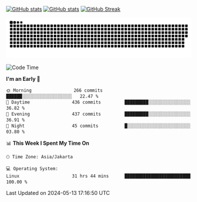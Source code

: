[![GitHub stats](https://github-readme-stats.vercel.app/api?username=aurelioklv&card_width=500&show_icons=true&rank_icon=github&theme=solarized-dark#gh-dark-mode-only)](https://github.com/anuraghazra/github-readme-stats#gh-dark-mode-only)
[![GitHub stats](https://github-readme-stats.vercel.app/api?username=aurelioklv&card_width=500&show_icons=true&rank_icon=github&theme=buefy#gh-light-mode-only)](https://github.com/anuraghazra/github-readme-stats#gh-light-mode-only)
[![GitHub Streak](https://streak-stats.demolab.com/?user=aurelioklv&card_width=336&theme=solarized-dark)](https://git.io/streak-stats)

<picture>
  <source media="(prefers-color-scheme: dark)" srcset="https://raw.githubusercontent.com/aurelioklv/aurelioklv/snake-output/github-contribution-grid-snake-dark.svg">
  <source media="(prefers-color-scheme: light)" srcset="https://raw.githubusercontent.com/aurelioklv/aurelioklv/snake-output/github-contribution-grid-snake.svg">
  <img alt="github contribution grid snake animation" src="https://raw.githubusercontent.com/aurelioklv/aurelioklv/snake-output/github-contribution-grid-snake.svg">
</picture>

<!--START_SECTION:waka-->
![Code Time](http://img.shields.io/badge/Code%20Time-604%20hrs%2032%20mins-blue)

**I'm an Early 🐤** 

```text
🌞 Morning                266 commits         ██████░░░░░░░░░░░░░░░░░░░   22.47 % 
🌆 Daytime                436 commits         █████████░░░░░░░░░░░░░░░░   36.82 % 
🌃 Evening                437 commits         █████████░░░░░░░░░░░░░░░░   36.91 % 
🌙 Night                  45 commits          █░░░░░░░░░░░░░░░░░░░░░░░░   03.80 % 
```


📊 **This Week I Spent My Time On** 

```text
🕑︎ Time Zone: Asia/Jakarta

💻 Operating System: 
Linux                    31 hrs 44 mins      █████████████████████████   100.00 % 
```


 Last Updated on 2024-05-13 17:16:50 UTC
<!--END_SECTION:waka-->
